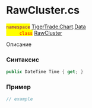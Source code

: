 
# RawCluster.cs
<mark style="color:purple;">`namespace`</mark> [TigerTrade.Chart](../../../../TigerTrade.Chart.md).[Data](../../../../TigerTrade.Chart/Data.md)  
<mark style="color:red;">&nbsp;&nbsp;&nbsp;&nbsp;&nbsp;&nbsp;&nbsp;&nbsp;&nbsp;`class`</mark> [RawCluster](../../RawCluster.cs.md)

Описание

### Синтаксис
```csharp
public DateTime Time { get; }
```
### Пример  
```csharp
// example
```
